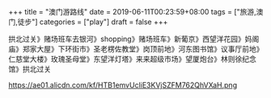 +++
title = "澳门游路线"
date = 2019-06-11T00:23:59+08:00
tags = ["旅游,澳门,徒步"]
categories = ["play"]
draft = false
+++

拱北过关》赌场班车去银河》shopping》赌场班车》新葡京》西望洋花园》妈阁庙》郑家大屋》下环街市》圣老楞佐教堂》岗顶前地》河东图书馆》议事厅前地》仁慈堂大楼》玫瑰圣母堂》东望洋灯塔》来来超级市场》望厦炮台》林则徐纪念馆》拱北过关

https://ae01.alicdn.com/kf/HTB1emvUcliE3KVjSZFM762QhVXaH.png